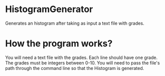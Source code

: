 # HistogramGenerator
Generates an histogram after taking as input a text file with grades. 

# How the program works?
You will need a text file with the grades. Each line should have one grade. The grades must be integers between 0-10. You will need to pass the file's path through the command line so that the Histogram is generated.  
